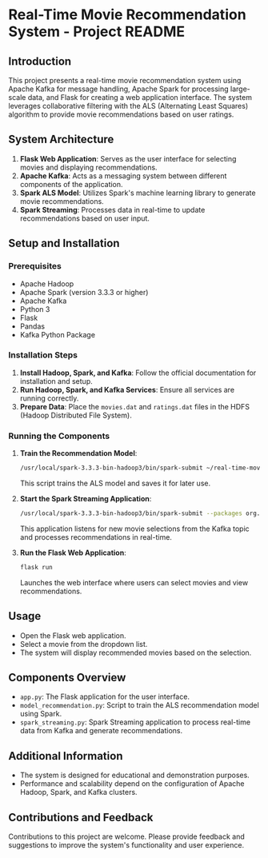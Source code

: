 # Real-Time Movie Recommendation System - Project README

## Introduction
This project presents a real-time movie recommendation system using Apache Kafka for message handling, Apache Spark for processing large-scale data, and Flask for creating a web application interface. The system leverages collaborative filtering with the ALS (Alternating Least Squares) algorithm to provide movie recommendations based on user ratings.

## System Architecture
1. **Flask Web Application**: Serves as the user interface for selecting movies and displaying recommendations.
2. **Apache Kafka**: Acts as a messaging system between different components of the application.
3. **Spark ALS Model**: Utilizes Spark's machine learning library to generate movie recommendations.
4. **Spark Streaming**: Processes data in real-time to update recommendations based on user input.

## Setup and Installation

### Prerequisites
- Apache Hadoop
- Apache Spark (version 3.3.3 or higher)
- Apache Kafka
- Python 3
- Flask
- Pandas
- Kafka Python Package

### Installation Steps
1. **Install Hadoop, Spark, and Kafka**: Follow the official documentation for installation and setup.
2. **Run Hadoop, Spark, and Kafka Services**: Ensure all services are running correctly.
3. **Prepare Data**: Place the `movies.dat` and `ratings.dat` files in the HDFS (Hadoop Distributed File System).

### Running the Components
1. **Train the Recommendation Model**:
   ```bash
   /usr/local/spark-3.3.3-bin-hadoop3/bin/spark-submit ~/real-time-movie-recommendation/recommendation_model.py
   ```
   This script trains the ALS model and saves it for later use.

2. **Start the Spark Streaming Application**:
   ```bash
   /usr/local/spark-3.3.3-bin-hadoop3/bin/spark-submit --packages org.apache.spark:spark-sql-kafka-0-10_2.12:3.3.3 ~/real-time-movie-recommendation/streaming_recommendation.py
   ```
   This application listens for new movie selections from the Kafka topic and processes recommendations in real-time.

3. **Run the Flask Web Application**:
   ```bash
   flask run
   ```
   Launches the web interface where users can select movies and view recommendations.

## Usage
- Open the Flask web application.
- Select a movie from the dropdown list.
- The system will display recommended movies based on the selection.

## Components Overview
- `app.py`: The Flask application for the user interface.
- `model_recommendation.py`: Script to train the ALS recommendation model using Spark.
- `spark_streaming.py`: Spark Streaming application to process real-time data from Kafka and generate recommendations.

## Additional Information
- The system is designed for educational and demonstration purposes.
- Performance and scalability depend on the configuration of Apache Hadoop, Spark, and Kafka clusters.

## Contributions and Feedback
Contributions to this project are welcome. Please provide feedback and suggestions to improve the system's functionality and user experience.
